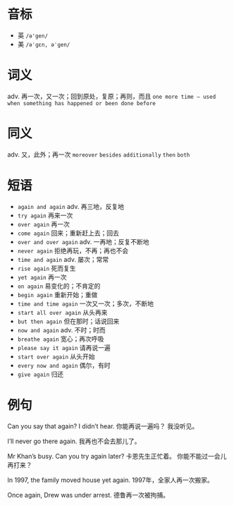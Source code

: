 # 音标

- 英 `/ə'gen/`
- 美 `/əˈɡɛn, əˈɡen/`

# 词义

adv. 再一次，又一次；回到原处，复原；再则，而且
`one more time – used when something has happened or been done before`

# 同义

adv. 又，此外；再一次
`moreover` `besides` `additionally` `then` `both`

# 短语

- `again and again` adv. 再三地，反复地
- `try again` 再来一次
- `over again` 再一次
- `come again` 回来；重新赶上去；回去
- `over and over again` adv. 一再地；反复不断地
- `never again` 拒绝再玩，不再；再也不会
- `time and again` adv. 屡次；常常
- `rise again` 死而复生
- `yet again` 再一次
- `on again` 易变化的；不肯定的
- `begin again` 重新开始；重做
- `time and time again` 一次又一次；多次，不断地
- `start all over again` 从头再来
- `but then again` 但在那时；话说回来
- `now and again` adv. 不时；时而
- `breathe again` 宽心；再次呼吸
- `please say it again` 请再说一遍
- `start over again` 从头开始
- `every now and again` 偶尔，有时
- `give again` 归还

# 例句

Can you say that again? I didn’t hear.
你能再说一遍吗？ 我没听见。

I’ll never go there again.
我再也不会去那儿了。

Mr Khan’s busy. Can you try again later?
卡恩先生正忙着。 你能不能过一会儿再打来？

In 1997, the family moved house yet again.
1997年，全家人再一次搬家。

Once again, Drew was under arrest.
德鲁再一次被拘捕。



